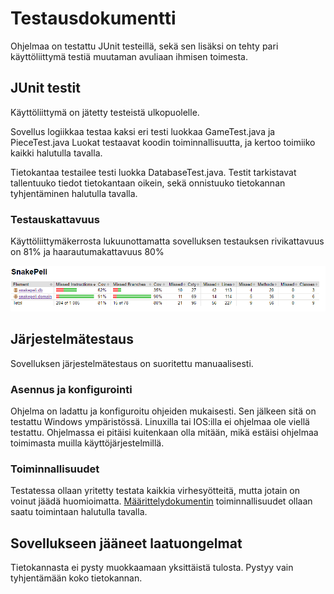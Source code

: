 # Testausdokumentti

Ohjelmaa on testattu JUnit testeillä, sekä sen lisäksi on tehty pari käyttöliittymä testiä muutaman avuliaan ihmisen toimesta.

## JUnit testit

Käyttöliittymä on jätetty testeistä ulkopuolelle.

Sovellus logiikkaa testaa kaksi eri testi luokkaa GameTest.java ja PieceTest.java
Luokat testaavat koodin toiminnallisuutta, ja kertoo toimiiko kaikki halutulla tavalla.

Tietokantaa testailee testi luokka DatabaseTest.java.
Testit tarkistavat tallentuuko tiedot tietokantaan oikein, sekä onnistuuko tietokannan tyhjentäminen halutulla tavalla.


### Testauskattavuus

Käyttöliittymäkerrosta lukuunottamatta sovelluksen testauksen rivikattavuus on 81% ja haarautumakattavuus 80%

![Testikattavuus](https://github.com/Savolainen95/otm-harjoitustyo/blob/master/SnakePeli/Photos/jacocoReport.png)

## Järjestelmätestaus

Sovelluksen järjestelmätestaus on suoritettu manuaalisesti.

### Asennus ja konfigurointi

Ohjelma on ladattu ja konfiguroitu ohjeiden mukaisesti. Sen jälkeen sitä on testattu Windows ympäristössä.
Linuxilla tai IOS:illa ei ohjelmaa ole viellä testattu. Ohjelmassa ei pitäisi kuitenkaan olla mitään,
mikä estäisi ohjelmaa toimimasta muilla käyttöjärjestelmillä.

### Toiminnallisuudet

Testatessa ollaan yritetty testata kaikkia virhesyötteitä, mutta jotain on voinut jäädä huomioimatta.
[Määrittelydokumentin](https://github.com/Savolainen95/otm-harjoitustyo/blob/master/dokumentaatio/maarittelydokumentti.md) toiminnallisuudet ollaan saatu toimintaan halutulla tavalla.

## Sovellukseen jääneet laatuongelmat

Tietokannasta ei pysty muokkaamaan yksittäistä tulosta. Pystyy vain tyhjentämään koko tietokannan.
